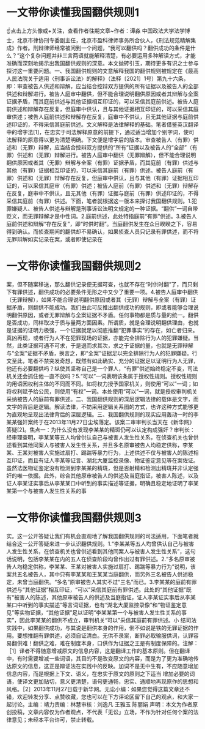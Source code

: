 # 一文带你读懂我国翻供规则1

☝点击上方头像或+关注，查看作者往期文章~作者：谭淼 中国政法大学法学博士，北京市律协刑专委副主任，北京市盈科律师事务所合伙人，《刑法规范精解集成》作者。刑辩律师经常被问到一个问题，“我可以翻供吗？翻供成功的条件是什么？”这个复杂问题并非三言两语就能解释清楚，有必要运用多种解读方式，才能准确而深刻地揭示出我国翻供规则的深意。本文抛砖引玉，期待更多有识之士参与探讨这一重要问题。一、我国翻供规则的文意解释我国的翻供规则被规定在《最高人民法院关于适用〈刑事诉讼法〉的解释》（法释〔2021〕1号）第九十六条，即：审查被告人供述和辩解，应当结合控辩双方提供的所有证据以及被告人的全部供述和辩解进行。被告人庭审中翻供，但不能合理说明翻供原因或者其辩解与全案证据矛盾，而其庭前供述与其他证据相互印证的，可以采信其庭前供述。被告人庭前供述和辩解存在反复，但庭审中供认，且与其他证据相互印证的，可以采信其庭审供述；被告人庭前供述和辩解存在反复，庭审中不供认，且无其他证据与庭前供述印证的，不得采信其庭前供述。文义解释是法律解释的基础。笔者借鉴英汉翻译中的增字法[1]，在忠实于司法解释原意的前提下，通过适当增加个别字词，使司法解释的原意得以更为清楚明确。下文便是增字后的版本。审查被告人（有罪）供述和（无罪）辩解，应当结合控辩双方提供的“所有”证据以及被告人的“全部”（有罪）供述和（无罪）辩解进行。被告人庭审中翻供（无罪辩解），但不能合理说明翻供原因或者其（无罪）辩解与全案（有罪）证据矛盾，而其庭前（有罪）供述与其他（有罪）证据相互印证的，可以采信其庭前（有罪）供述。被告人庭前（有罪）供述和（无罪）辩解存在反复，但庭审中供认，且与其他（有罪）证据相互印证的，可以采信其庭审（有罪）供述；被告人庭前（有罪）供述和（无罪）辩解存在反复，庭审中不供认，且无其他（有罪）证据与庭前（有罪）供述印证的，不得采信其庭前（有罪）供述。下面，笔者就根据这一版本来探讨我国翻供规则。1.犯罪嫌疑人、被告人供述与辩解是刑事诉讼法明文规定的一种证据。“翻供”一词自带贬义，而无罪辩解才是中性词。2.庭前供述，此处特指庭前“有罪”供述。3.被告人庭前供述和辩解“存在反复”，即“时供时翻”。当庭翻供发生在众目睽睽之下，容易得到确认。而侦查期间的翻供却不易确认，如果侦查人员只记录有罪供述，而不将无罪辩解如实记录在案，或者即使记录在

# 一文带你读懂我国翻供规则2

案，但不随案移送，那么翻供记录便无据可查，也就不存在“时供时翻”了，而只剩下有罪供述，翻供成功的必要条件无形之中又少了重要一项。4.被告人庭审中翻供（无罪辩解），如果不能合理说明翻供原因或者其（无罪）辩解与全案（有罪）证据矛盾，则翻供不能成功。我们由此可反推出翻供成功的规则，即或者能够合理说明翻供原因，或者无罪辩解与全案证据不矛盾。任何事物都是质与量的统一。翻供是否成功，同样取决于质与量两方面因素。所谓质，就是合理说明翻供理由，也就是证据的证明力极强，一个证据就足以彻底推翻“犯罪事实”的存在，如亡者归来。真凶再现，或者行为人不在犯罪现场的证据，亦能完全排除行为人的犯罪嫌疑。当然，此类证据可遇不可求，于是退而求其次，求之于证据的量，也就是无罪辩解与“全案”证据不矛盾，换言之，即“全案”证据足以完全排除行为人的犯罪嫌疑。行文至此，笔者不禁突发奇想，既然有如此确实、充分的证据足以证明行为人无罪，他还有必要翻供吗？纵使其坚称自己是一个罪人，“有罪”供述始终稳定不变，司法机关还会抓住他一直不放吗？5.“可以”一词表明该条属于授权性规则。授权性规则的用语因权利主体的不同而不同。如将权力授予国家机关，则使用“可以”一词；如将权利赋予给公民，则使用“有权”一词。本处使用“可以”一词，就是授权审判机关采纳被告人的庭前有罪供述。二、我国翻供规则的深层逻辑法律的载体是文字，而文字的背后是逻辑。解读法律，不妨采用逻辑关系图的方式，也许这种方式能够更为直观地呈现出法律背后的深层逻辑。三、我国翻供规则的现实应用轰动一时的李某某强奸案终于在2013年11月27日尘埃落定。该案二审审判长当天在《新华网》答疑[2]。焦点一：为什么没有发现李某某的精斑仍可以认定构成强奸？审判长：经审理查明，李某某等五人均曾供认自己与被害人发生性关系，在侦查机关也曾供述看到其他同案人与被害人发生性关系，并且多名原审被告人均稳定供称，李某某、王某对被害人实施过扇打、踢踹等暴力行为，上述供述不仅与被害人的陈述相互印证，而且有证人李某等证言、湖北大厦监控录像、物证鉴定意见等在案佐证。虽然法医物证鉴定没有检测到李某某的精斑，但是否射精和检测出精斑并非认定强奸的唯一依据。此外，综合其他原审被告人的供述及当庭指证，被害人陈述，以及证人李某证实事后从李某某口中听到的事实描述等证据，明确且稳定地证明了李某某第一个与被害人发生性关系的事

# 一文带你读懂我国翻供规则3

实。这一公开答疑让我们有机会直观地了解我国翻供规则的司法适用，下面笔者就结合这一公开答疑来进一步认识翻供规则。1.“李某某等五人均曾供认自己与被害人发生性关系，在侦查机关也曾供述看到其他同案人与被害人发生性关系”，这句话说明，包括李某某在内的五人在侦查阶段均曾作出过有罪供述。2.“多名原审被告人均稳定供称，李某某、王某对被害人实施过扇打、踢踹等暴力行为”说明，该案共五名被告人，其中只有李某某和王某某当庭翻供，而另外三名被告人供述稳定，未曾当庭翻供。“多名”原审被告人其实不过“三名”而已。3.李某某的庭前有罪供述与“其他证据”相互印证，“可以”采信其庭前有罪供述。此处的“其他证据”既有“被害人的陈述，其他原审被告人的供述及当庭指证，证人李某证实事后从李某某口中听到的事实描述”等言词证据，也有“湖北大厦监控录像”和“物证鉴定意见”等实物证据，“其他证据”足以证明“李某某第一个与被害人发生性关系的事实”，因此李某某的翻供不成立，审判机关“可以”采信其庭前有罪供述。小 结司法实践中，如果翻供成功，与其说是翻供本身的作用，倒不如说是铁的无罪证据的作用。要想推翻有罪供述，必须自证清白。无供不录案，断罪必取输服供词，认罪容易翻供难！翻供之难，难在制度本身，口供作为证据之王是有制度保障的。注解：［1］译者不得随意增减原文的信息内容，这是翻译工作的基本原则。但在翻译中，有时需要增减一些词语，其目的不是改变原文的内容，而是为了更为准确地传达原文的信息，这正是辩证法在实践中的反映。加词不是无中生有，不应随意增加信息内容，而是根据上下文、语义，在忠实于原文的原则之下适当 增加必要的词语，使译文更加贴切，意义更清楚，语句更通畅，忠实、通顺地再现原作的思想和风格。［2］2013年11月27日载于新华网。无讼小编：如果您觉得这篇文章还不错，欢迎转发分享、点赞收藏，您也可以在下方评论区留下自己的观点，和大家一起讨论。主编：靖力责编：林慧审核：刘逸凡 王雅玉 陈丽娟 声明：本文为作者原创投稿，文章内容仅为作者观点，不代表「无讼」立场，不作为针对任何个案的法律意见；未经本平台许可，禁止转载。

